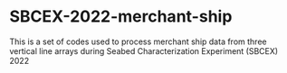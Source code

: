 # SBCEX-2022-merchant-ship
This is a set of codes used to process merchant ship data from three vertical line arrays during Seabed Characterization Experiment (SBCEX) 2022

